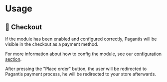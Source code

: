 # Usage

## :eyes: Checkout

If the module has been enabled and configured correctly, Pagantis will be visible in the checkout as a payment method.

For more information about how to config the module, see our [configuration section](./configuration.md).

After pressing the "Place order" button, the user will be redirected to Pagantis payment process, he will be redirected to your store afterwards.